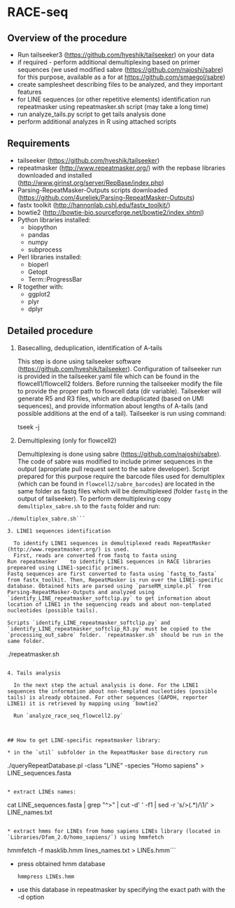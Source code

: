 # RACE-seq

## Overview of the procedure

* Run tailseeker3 (https://github.com/hyeshik/tailseeker) on your data
* if required - perform additional demultiplexing based on primer sequences (we used modified sabre (https://github.com/najoshi/sabre) for this purpose, available as a for at https://github.com/smaegol/sabre)
* create samplesheet describing files to be analyzed, and they important features
* for LINE sequences (or other repetitive elements) identification run repeatmasker using repeatmasker.sh script (may take a long time)
* run analyze_tails.py script to get tails analysis done
* perform additional analyzes in R using attached scripts

## Requirements

- tailseeker (https://github.com/hyeshik/tailseeker)
- repeatmasker (http://www.repeatmasker.org/) with the repbase libraries downloaded and installed (http://www.girinst.org/server/RepBase/index.php)
- Parsing-RepeatMasker-Outputs scripts downloaded (https://github.com/4ureliek/Parsing-RepeatMasker-Outputs)
- fastx toolkit (http://hannonlab.cshl.edu/fastx_toolkit/)
- bowtie2 (http://bowtie-bio.sourceforge.net/bowtie2/index.shtml)
- Python libraries installed:
  - biopython
  - pandas
  - numpy
  - subprocess
- Perl libraries installed:
  - bioperl
  - Getopt
  - Term::ProgressBar
- R together with:
  - ggplot2
  - plyr
  - dplyr

## Detailed procedure

1. Basecalling, deduplication, identification of A-tails

	This step is done using tailseeker software (https://github.com/hyeshik/tailseeker). Configuration of tailseeker run is provided in the tailseeker.yaml file which can be found in the flowcell1/flowcell2 folders. Before running the tailseeker modify the file to provide the proper path to flowcell data (dir variable).
	Tailseeker will generate R5 and R3 files, which are deduplicated (based on UMI sequences), and provide information about lengths of A-tails (and possible additions at the end of a tail).
	Tailseeker is run using command:


    tseek -j

2. Demultiplexing (only for flowcell2)

	Demultiplexing is done using sabre (https://github.com/najoshi/sabre). The code of sabre was modified to include primer sequences in the output (apropriate pull request sent to the sabre developer).
	Script prepared for this purpose require the barcode files used for demultiplex (which can be found in `flowcell2/sabre_barcodes`) are located in the same folder as fastq files which will be demultiplexed (folder `fastq` in the output of tailseeker).
	To perform demultiplexing copy `demultiplex_sabre.sh` to the `fastq` folder and run:

  ```
  ./demultiplex_sabre.sh```

3. LINE1 sequences identification

	To identify LINE1 sequences in demultiplexed reads RepeatMasker (http://www.repeatmasker.org/) is used.
	First, reads are converted from fastq to fasta using
Run repeatmasker	to identify LINE1 sequences in RACE libraries prepeared using LINE1-specific primers.
Fastq sequences are first converted to fasta using `fastq_to_fasta` from fastx_toolkit. Then, RepeatMasker is run over the LINE1-specific database. Obtained hits are parsed using `parseRM_simple.pl` from Parsing-RepeatMasker-Outputs and analyzed using `identify_LINE_repeatmasker_softclip.py` to get information about location of LINE1 in the sequencing reads and about non-templated nucleotides (possible tails).

  Scripts `identify_LINE_repeatmasker_softclip.py` and `identify_LINE_repeatmasker_softclip_R3.py` must be copied to the `processing_out_sabre` folder. `repeatmasker.sh` should be run in the same folder.

  ```
./repeatmasker.sh
```

4. Tails analysis

  In the next step the actual analysis is done. For the LINE1 sequences the information about non-templated nucleotides (possible tails) is already obtained. For other sequences (GAPDH, reporter LINE1) it is retrieved by mapping using `bowtie2`

  Run `analyze_race_seq_flowcell2.py`



## How to get LINE-specific repeatmasker library:

* in the `util` subfolder in the RepeatMasker base directory run

  ```
./queryRepeatDatabase.pl -class "LINE" -species "Homo sapiens" > LINE_sequences.fasta
```

* extract LINEs names:

  ```
cat LINE_sequences.fasta | grep "^>"  | cut -d' ' -f1 | sed -r 's/>(.*)/\1/' > LINE_names.txt
```

* extract hmms for LINEs from homo sapiens LINEs library (located in `Libraries/Dfam_2.0/homo_sapiens/`) using hmmfetch
  ```
  hmmfetch -f masklib.hmm lines_names.txt > LINEs.hmm```
* press obtained hmm database
  ```
  hmmpress LINEs.hmm
  ```

* use this database in repeatmasker by specifying the exact path with the -d option  
